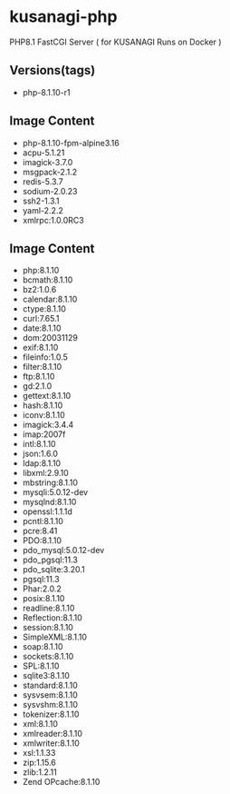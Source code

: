 # kusanagi-php
PHP8.1 FastCGI Server ( for KUSANAGI Runs on Docker )

## Versions(tags)
- php-8.1.10-r1

## Image Content
- php-8.1.10-fpm-alpine3.16
- acpu-5.1.21
- imagick-3.7.0
- msgpack-2.1.2
- redis-5.3.7
- sodium-2.0.23
- ssh2-1.3.1
- yaml-2.2.2
- xmlrpc:1.0.0RC3

## Image Content
- php:8.1.10
- bcmath:8.1.10
- bz2:1.0.6
- calendar:8.1.10
- ctype:8.1.10
- curl:7.65.1
- date:8.1.10
- dom:20031129
- exif:8.1.10
- fileinfo:1.0.5
- filter:8.1.10
- ftp:8.1.10
- gd:2.1.0
- gettext:8.1.10
- hash:8.1.10
- iconv:8.1.10
- imagick:3.4.4
- imap:2007f
- intl:8.1.10
- json:1.6.0
- ldap:8.1.10
- libxml:2.9.10
- mbstring:8.1.10
- mysqli:5.0.12-dev
- mysqlnd:8.1.10
- openssl:1.1.1d
- pcntl:8.1.10
- pcre:8.41
- PDO:8.1.10
- pdo_mysql:5.0.12-dev
- pdo_pgsql:11.3
- pdo_sqlite:3.20.1
- pgsql:11.3
- Phar:2.0.2
- posix:8.1.10
- readline:8.1.10
- Reflection:8.1.10
- session:8.1.10
- SimpleXML:8.1.10
- soap:8.1.10
- sockets:8.1.10
- SPL:8.1.10
- sqlite3:8.1.10
- standard:8.1.10
- sysvsem:8.1.10
- sysvshm:8.1.10
- tokenizer:8.1.10
- xml:8.1.10
- xmlreader:8.1.10
- xmlwriter:8.1.10
- xsl:1.1.33
- zip:1.15.6
- zlib:1.2.11
- Zend OPcache:8.1.10

